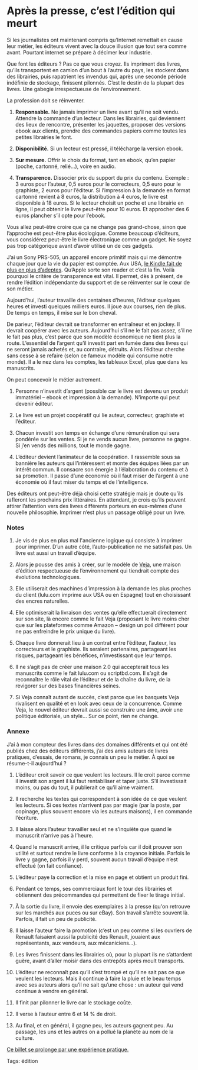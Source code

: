# Après la presse, c&#8217;est l&#8217;édition qui meurt

Si les journalistes ont maintenant compris qu’Internet remettait en cause leur métier, les éditeurs vivent avec la douce illusion que tout sera comme avant. Pourtant internet se prépare à décimer leur industrie.

Que font les éditeurs ? Pas ce que vous croyez. Ils impriment des livres, qu’ils transportent en camion d’un bout à l’autre du pays, les stockent dans des librairies, puis rapatrient les invendus qui, après une seconde période indéfinie de stockage, finissent pilonnés. C’est le destin de la plupart des livres. Une gabegie irrespectueuse de l’environnement.<span id="more-7743"></span>

La profession doit se réinventer.

1. **Responsable.** Ne jamais imprimer un livre avant qu’il ne soit vendu. Attendre la commande d’un lecteur. Dans les librairies, qui deviennent des lieux de rencontre, présenter les jaquettes, proposer des versions ebook aux clients, prendre des commandes papiers comme toutes les petites librairies le font.

2. **Disponibilité.** Si un lecteur est pressé, il télécharge la version ebook.

3. **Sur mesure.** Offrir le choix du format, tant en ebook, qu’en papier (poche, cartonné, relié…), voire en audio.

4. **Transparence.** Dissocier prix du support du prix du contenu. Exemple : 3 euros pour l’auteur, 0,5 euros pour le correcteurs, 0,5 euro pour le graphiste, 2 euros pour l’éditeur. Si l’impression à la demande en format cartonné revient à 8 euros, la distribution à 4 euros, le livre est disponible à 18 euros. Si le lecteur choisit un poche et une librairie en ligne, il peut obtenir le livre peut-être pour 10 euros. Et approcher des 6 euros plancher s’il opte pour l’ebook.

Vous allez peut-être croire que ça ne change pas grand-chose, sinon que l’approche est peut-être plus écologique. Comme beaucoup d’éditeurs, vous considérez peut-être le livre électronique comme un gadget. Ne soyez pas trop catégorique avant d’avoir utilisé un de ces gadgets.

J’ai un Sony PRS-505, un appareil encore primitif mais qui me démontre chaque jour que la vie du papier est comptée. Aux USA, [le Kindle fait de plus en plus d’adeptes](http://pisani.blog.lemonde.fr/2009/07/08/mon-kindle-2/). Qu’Apple sorte son reader et c’est la fin. Voilà pourquoi le critère de transparence est vital. Il permet, dès à présent, de rendre l’édition indépendante du support et de se réinventer sur le cœur de son métier.

Aujourd’hui, l’auteur travaille des centaines d’heures, l’éditeur quelques heures et investi quelques milliers euros. Il joue aux courses, rien de plus. De temps en temps, il mise sur le bon cheval.

De parieur, l’éditeur devrait se transformer en entraîneur et en jockey. Il devrait coopérer avec les auteurs. Aujourd’hui s’il ne le fait pas assez, s’il ne le fait pas plus, c’est parce que son modèle économique ne tient plus la route. L’essentiel de l’argent qu’il investit part en fumée dans des livres qui ne seront jamais achetés et, au contraire, détruits. Alors l’éditeur cherche sans cesse à se refaire (selon ce fameux modèle qui consume notre monde). Il a le nez dans les comptes, les tableaux Excel, plus que dans les manuscrits.

On peut concevoir le métier autrement.

1. Personne n’investit d’argent (possible car le livre est devenu un produit immatériel – ebook et impression à la demande). N’importe qui peut devenir éditeur.

2. Le livre est un projet coopératif qui lie auteur, correcteur, graphiste et l’éditeur.

3. Chacun investit son temps en échange d’une rémunération qui sera pondérée sur les ventes. Si je ne vends aucun livre, personne ne gagne. Si j’en vends des millions, tout le monde gagne.

4. L’éditeur devient l’animateur de la coopération. Il rassemble sous sa bannière les auteurs qui l’intéressent et monte des équipes liées par un intérêt commun. Il consacre son énergie à l’élaboration du contenu et à sa promotion. Il passe d’une économie où il faut miser de l’argent à une économie où il faut miser du temps et de l’intelligence.

Des éditeurs ont peut-être déjà choisi cette stratégie mais je doute qu’ils rafleront les prochains prix littéraires. En attendant, je crois qu’ils peuvent attirer l’attention vers des livres différents porteurs en eux-mêmes d’une nouvelle philosophie. Imprimer n’est plus un passage obligé pour un livre.

### Notes

1. Je vis de plus en plus mal l'ancienne logique qui consiste à imprimer pour imprimer. D’un autre côté, l’auto-publication ne me satisfait pas. Un livre est aussi un travail d’équipe.

2. Alors je pousse des amis à créer, sur le modèle de [Veja](http://www.veja.fr/), une maison d’édition respectueuse de l’environnement qui tiendrait compte des évolutions technologiques.

3. Elle utiliserait des machines d’impression à la demande les plus proches du client (lulu.com imprime aux USA ou en Espagne) tout en choisissant des encres naturelles.

4. Elle optimiserait la livraison des ventes qu’elle effectuerait directement sur son site, là encore comme le fait Veja (proposant le livre moins cher que sur les plateformes comme Amazon – design un poil différent pour ne pas enfreindre le prix unique du livre).

5. Chaque livre donnerait lieu à un contrat entre l’éditeur, l’auteur, les correcteurs et le graphiste. Ils seraient partenaires, partageant les risques, partageant les bénéfices, n’investissant que leur temps.

6. Il ne s’agit pas de créer une maison 2.0 qui accepterait tous les manuscrits comme le fait lulu.com ou scriptbd.com. Il s’agit de reconnaître le rôle vital de l’éditeur et de la chaîne du livre, de la revigorer sur des bases financières seines.

7. Si Veja connaît autant de succès, c’est parce que les basquets Veja rivalisent en qualité et en look avec ceux de la concurrence. Comme Veja, le nouvel éditeur devrait aussi se construire une âme, avoir une politique éditoriale, un style… Sur ce point, rien ne change.

### Annexe

J’ai à mon compteur des livres dans des domaines différents et qui ont été publiés chez des éditeurs différents, j’ai des amis auteurs de livres pratiques, d’essais, de romans, je connais un peu le métier. À quoi se résume-t-il aujourd’hui ?

1. L’éditeur croit savoir ce que veulent les lecteurs. Il le croit parce comme il investit son argent il lui faut rentabiliser et taper juste. S’il investissait moins, ou pas du tout, il publierait ce qu’il aime vraiment.

2. Il recherche les textes qui correspondent à son idée de ce que veulent les lecteurs. Si ces textes n’arrivent pas par magie (par la poste, par copinage, plus souvent encore via les auteurs maisons), il en commande l’écriture.

3. Il laisse alors l’auteur travailler seul et ne s’inquiète que quand le manuscrit n’arrive pas à l’heure.

4. Quand le manuscrit arrive, il le critique parfois car il doit prouver son utilité et surtout rendre le livre conforme à la croyance initiale. Parfois le livre y gagne, parfois il y perd, souvent aucun travail d’équipe n’est effectué (on fait confiance).

5. L’éditeur paye la correction et la mise en page et obtient un produit fini.

6. Pendant ce temps, ses commerciaux font le tour des librairies et obtiennent des précommandes qui permettent de fixer le tirage initial.

7. À la sortie du livre, il envoie des exemplaires à la presse (qu'on retrouve sur les marchés aux puces ou sur eBay). Son travail s’arrête souvent là. Parfois, il fait un peu de publicité.

8. Il laisse l’auteur faire la promotion (c’est un peu comme si les ouvriers de Renault faisaient aussi la publicité des Renault, jouaient aux représentants, aux vendeurs, aux mécaniciens…).

9. Les livres finissent dans les librairies où, pour la plupart ils ne s’attardent guère, avant d’aller moisir dans des entrepôts après moult transports.

10. L’éditeur ne reconnaît pas qu’il s’est trompé et qu’il ne sait pas ce que veulent les lecteurs. Mais il continue à faire la pluie et le beau temps avec ses auteurs alors qu’il ne sait qu’une chose : un auteur qui vend continue à vendre en général.

11. Il finit par pilonner le livre car le stockage coûte.

12. Il verse à l’auteur entre 6 et 14 % de droit.

13. Au final, et en général, il gagne peu, les auteurs gagnent peu. Au passage, les uns et les autres on a pollué la planète au nom de la culture.

[Ce billet se prolonge par une expérience pratique.](http://blog.tcrouzet.com/2009/07/19/reinventer-l%e2%80%99edition-experience-pratique/)

Tags: édition